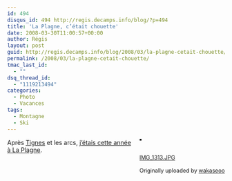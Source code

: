 ```yaml
---
id: 494
disqus_id: 494 http://regis.decamps.info/blog/?p=494
title: 'La Plagne, c’était chouette'
date: 2008-03-30T11:00:57+00:00
author: Régis
layout: post
guid: http://regis.decamps.info/blog/2008/03/la-plagne-cetait-chouette/
permalink: /2008/03/la-plagne-cetait-chouette/
tmac_last_id:
  - ""
dsq_thread_id:
  - "1119213494"
categories:
  - Photo
  - Vacances
tags:
  - Montagne
  - Ski
---
```

<div style="float: right; margin-left: 10px; margin-bottom: 10px;">
  <a href="http://www.flickr.com/photos/wakaseoo/2372801841/" title="photo sharing"><img src="http://farm4.static.flickr.com/3166/2372801841_bc9990e3c4_m.jpg" alt="" style="border: solid 2px #000000;" /></a><br /> <br /> <span style="font-size: 0.9em; margin-top: 0px;"><br /> <a href="http://www.flickr.com/photos/wakaseoo/2372801841/">IMG_1313.JPG</a><br /> <br /> Originally uploaded by <a href="http://www.flickr.com/people/wakaseoo/">wakaseoo</a><br /> </span>
</div>

Après [Tignes](http://regis.decamps.info/blog/2006/01/skiera-bien-qui-skiera-le-dernier/) et les arcs, [j’étais cette année à La Plagne](http://regis.decamps.info/blog/2008/03/la-montagne-ca-vous-gagne/).
  
<br clear="all" />

